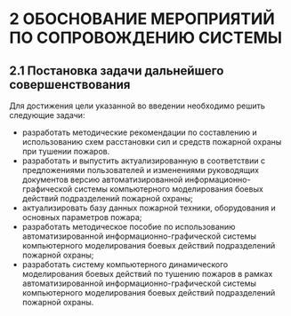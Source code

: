 # 2 ОБОСНОВАНИЕ МЕРОПРИЯТИЙ ПО СОПРОВОЖДЕНИЮ СИСТЕМЫ
## 2.1 Постановка задачи дальнейшего совершенствования
Для достижения цели указанной во введении необходимо решить следующие задачи:
- разработать методические рекомендации по составлению и использованию схем расстановки сил и средств пожарной охраны при тушении пожаров. 
- разработать и выпустить актуализированную в соответствии с предложениями пользователей и изменениями руководящих документов версию автоматизированной информационно-графической системы компьютерного моделирования боевых действий подразделений пожарной охраны; 
- актуализировать базу данных пожарной техники, оборудования и основных параметров пожара;
- разработать методическое пособие по использованию автоматизированной информационно-графической системы компьютерного моделирования боевых действий подразделений пожарной охраны;
- разработать систему компьютерного динамического моделирования боевых действий по тушению пожаров в рамках автоматизированной информационно-графической системы компьютерного моделирования боевых действий подразделений пожарной охраны.

